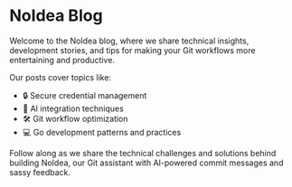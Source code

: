 # NoIdea Blog

Welcome to the NoIdea blog, where we share technical insights, development stories, and tips for making your Git workflows more entertaining and productive.

Our posts cover topics like:

- 🔒 Secure credential management
- 🧠 AI integration techniques
- 🛠️ Git workflow optimization
- 💻 Go development patterns and practices

Follow along as we share the technical challenges and solutions behind building NoIdea, our Git assistant with AI-powered commit messages and sassy feedback.

